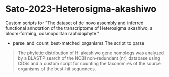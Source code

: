 # Sato-2023-Heterosigma-akashiwo
Custom scripts for "The dataset of de novo assembly and inferred functional annotation of the transcriptome of Heterosigma akashiwo, a bloom-forming, cosmopolitan raphidophyte."

- parse_and_count_best-matched_organisms
The script to parse 



> The phyletic distribution of H. akashiwo gene homologs was analyzed by a BLASTP search of the NCBI non-redundant (nr) database using CDSs and a custom script for counting the taxonomies of the source organisms of the best-hit sequences.
